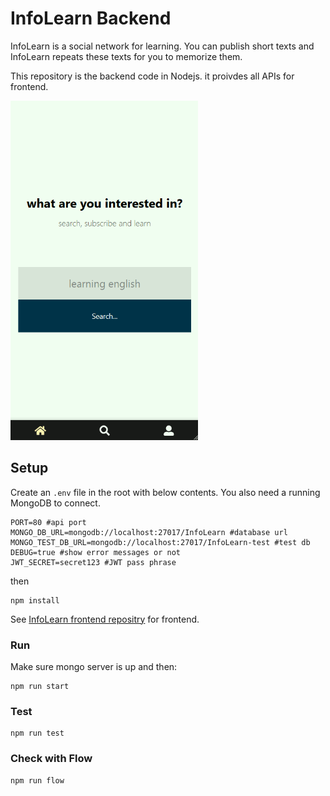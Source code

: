 # InfoLearn Backend
InfoLearn is a social network for learning. You can publish short texts and InfoLearn repeats these texts for you to memorize them.

This repository is the backend code in Nodejs. it proivdes all APIs for frontend.

![](resources/infolearn-demo.gif)

## Setup
Create an `.env` file in the root with below contents.
You also need a running MongoDB to connect.
```
PORT=80 #api port
MONGO_DB_URL=mongodb://localhost:27017/InfoLearn #database url
MONGO_TEST_DB_URL=mongodb://localhost:27017/InfoLearn-test #test db
DEBUG=true #show error messages or not
JWT_SECRET=secret123 #JWT pass phrase
```
then
```
npm install
```
See [InfoLearn frontend repositry](https://github.com/ferrriii/infolearn-frontend) for frontend.


### Run
Make sure mongo server is up and then:
```
npm run start
```
### Test
```
npm run test
```
### Check with Flow
```
npm run flow
```